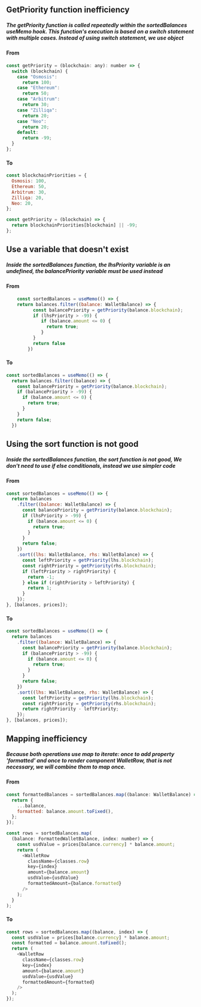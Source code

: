 ## GetPriority function inefficiency

##### The getPriority function is called repeatedly within the sortedBalances useMemo hook. This function's execution is based on a switch statement with multiple cases. Instead of using switch statement, we use object

#### From

```javascript
const getPriority = (blockchain: any): number => {
  switch (blockchain) {
    case "Osmosis":
      return 100;
    case "Ethereum":
      return 50;
    case "Arbitrum":
      return 30;
    case "Zilliqa":
      return 20;
    case "Neo":
      return 20;
    default:
      return -99;
  }
};
```

#### To

```javascript
const blockchainPriorities = {
  Osmosis: 100,
  Ethereum: 50,
  Arbitrum: 30,
  Zilliqa: 20,
  Neo: 20,
};

const getPriority = (blockchain) => {
  return blockchainPriorities[blockchain] || -99;
};
```

## Use a variable that doesn't exist

##### Inside the sortedBalances function, the lhsPriority variable is an undefined, the balancePriority variable must be used instead

#### From

```javascript
	const sortedBalances = useMemo(() => {
    return balances.filter((balance: WalletBalance) => {
		  const balancePriority = getPriority(balance.blockchain);
		  if (lhsPriority > -99) {
		     if (balance.amount <= 0) {
		       return true;
		     }
		  }
		  return false
		})
```

#### To

```javascript
const sortedBalances = useMemo(() => {
  return balances.filter((balance) => {
    const balancePriority = getPriority(balance.blockchain);
    if (balancePriority > -99) {
      if (balance.amount <= 0) {
        return true;
      }
    }
    return false;
  })
```

## Using the sort function is not good

##### Inside the sortedBalances function, the sort function is not good, We don't need to use if else conditionals, instead we use simpler code

#### From

```javascript
const sortedBalances = useMemo(() => {
  return balances
    .filter((balance: WalletBalance) => {
      const balancePriority = getPriority(balance.blockchain);
      if (lhsPriority > -99) {
        if (balance.amount <= 0) {
          return true;
        }
      }
      return false;
    })
    .sort((lhs: WalletBalance, rhs: WalletBalance) => {
      const leftPriority = getPriority(lhs.blockchain);
      const rightPriority = getPriority(rhs.blockchain);
      if (leftPriority > rightPriority) {
        return -1;
      } else if (rightPriority > leftPriority) {
        return 1;
      }
    });
}, [balances, prices]);
```

#### To

```javascript
const sortedBalances = useMemo(() => {
  return balances
    .filter((balance: WalletBalance) => {
      const balancePriority = getPriority(balance.blockchain);
      if (balancePriority > -99) {
        if (balance.amount <= 0) {
          return true;
        }
      }
      return false;
    })
    .sort((lhs: WalletBalance, rhs: WalletBalance) => {
      const leftPriority = getPriority(lhs.blockchain);
      const rightPriority = getPriority(rhs.blockchain);
      return rightPriority - leftPriority;
    });
}, [balances, prices]);
```

## Mapping inefficiency

##### Because both operations use map to iterate: once to add property 'formatted' and once to render component WalletRow, that is not necessary, we will combine them to map once.

#### From

```javascript
const formattedBalances = sortedBalances.map((balance: WalletBalance) => {
  return {
    ...balance,
    formatted: balance.amount.toFixed(),
  };
});

const rows = sortedBalances.map(
  (balance: FormattedWalletBalance, index: number) => {
    const usdValue = prices[balance.currency] * balance.amount;
    return (
      <WalletRow
        className={classes.row}
        key={index}
        amount={balance.amount}
        usdValue={usdValue}
        formattedAmount={balance.formatted}
      />
    );
  }
);
```

#### To

```javascript
const rows = sortedBalances.map((balance, index) => {
  const usdValue = prices[balance.currency] * balance.amount;
  const formatted = balance.amount.toFixed();
  return (
    <WalletRow
      className={classes.row}
      key={index}
      amount={balance.amount}
      usdValue={usdValue}
      formattedAmount={formatted}
    />
  );
});
```
